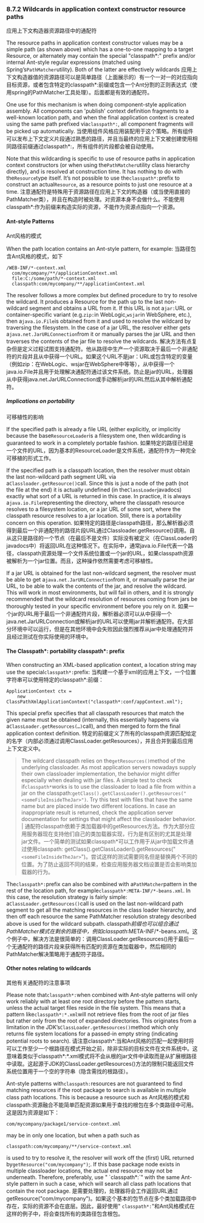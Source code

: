 ### 8.7.2 Wildcards in application context constructor resource paths
应用上下文构造器资源路径中的通配符

The resource paths in application context constructor values may be a simple path \(as shown above\) which has a one-to-one mapping to a target Resource, or alternately may contain the special "classpath\*:" prefix and/or internal Ant-style regular expressions \(matched using Spring’s`PathMatcher`utility\). Both of the latter are effectively wildcards
应用上下文构造器值的资源路径可以是简单路径（上面展示的）有一个一对一的对应指向目标资源，或者包含特定的classpath*:前缀或包含一个Ant分割的正则表达式（使用spring的PathMatcher工具处理）。后面都是有效的通配符。

One use for this mechanism is when doing component-style application assembly. All components can 'publish' context definition fragments to a well-known location path, and when the final application context is created using the same path prefixed via`classpath*:`, all component fragments will be picked up automatically.
当使用组件风格应用装配用于这个策略。所有组件可以发布上下文定义片段通过熟悉的路径，并且当最终的应用上下文被创建使用相同路径前缀通过classpath*:，所有组件的片段都会被自动使用。

Note that this wildcarding is specific to use of resource paths in application context constructors \(or when using the`PathMatcher`utility class hierarchy directly\), and is resolved at construction time. It has nothing to do with the`Resource`type itself. It’s not possible to use the`classpath*:`prefix to construct an actual`Resource`, as a resource points to just one resource at a time.
注意通配符是特殊用于资源路径在应用上下文的构造器（或当使用直接的PathMatcher类），并且在构造时被处理。对资源本身不会做什么。不能使用classpath*:作为前缀来构造实际的资源，不能作为资源点指向一个资源。

#### Ant-style Patterns
Ant风格的模式

When the path location contains an Ant-style pattern, for example:
当路径包含Ant风格的模式，如下

```
/WEB-INF/*-context.xml
  com/mycompany/**/applicationContext.xml
  file:C:/some/path/*-context.xml
  classpath:com/mycompany/**/applicationContext.xml
```

The resolver follows a more complex but defined procedure to try to resolve the wildcard. It produces a Resource for the path up to the last non-wildcard segment and obtains a URL from it. If this URL is not a`jar:`URL or container-specific variant \(e.g.`zip:`in WebLogic,`wsjar`in WebSphere, etc.\), then a`java.io.File`is obtained from it and used to resolve the wildcard by traversing the filesystem. In the case of a jar URL, the resolver either gets a`java.net.JarURLConnection`from it or manually parses the jar URL and then traverses the contents of the jar file to resolve the wildcards.
解决方法有点复杂但是定义过程试图支持通配符。他从路径中生产一个资源取决于最后一个非通配符的片段并且从中获得一个URL。如果这个URL不是jar：URL或包含特定的变量（例如zip：在WebLogic、wsjar在WebSphere中等等），从中获得一个java.io.File并且用于处理解决通配符通过该文件系统。防止是jar的URL，处理器从中获得java.net.JarURLConnection或手动解析jar的URL然后从其中解析通配符。

##### Implications on portability
可移植性的影响

If the specified path is already a file URL \(either explicitly, or implicitly because the base`ResourceLoader`is a filesystem one, then wildcarding is guaranteed to work in a completely portable fashion.
如果特定的路径已经是一个文件的URL，因为基本的ResourceLoader是文件系统，通配符作为一种完全可移植的形式工作。

If the specified path is a classpath location, then the resolver must obtain the last non-wildcard path segment URL via a`Classloader.getResource()`call. Since this is just a node of the path \(not the file at the end\) it is actually undefined \(in the`ClassLoader`javadocs\) exactly what sort of a URL is returned in this case. In practice, it is always a`java.io.File`representing the directory, where the classpath resource resolves to a filesystem location, or a jar URL of some sort, where the classpath resource resolves to a jar location. Still, there is a portability concern on this operation.
如果特定的路径是classpath路径，那么解析器必须得到最后一个非通配符的路径片段URL通过Classloader.getResource()调用。自从这只是路径的一个节点（在最后不是文件）实际没有被定义（在ClassLoader的javadocs中）将返回URL在这种情况下。在实际中，通常java.io.File代表一个路径，classpath资源处理一个文件系统位置或一个jar的URL，如果classpath资源被解析为一个jar位置。而且，这种操作依然需要考虑可移植性。

If a jar URL is obtained for the last non-wildcard segment, the resolver must be able to get a`java.net.JarURLConnection`from it, or manually parse the jar URL, to be able to walk the contents of the jar, and resolve the wildcard. This will work in most environments, but will fail in others, and it is strongly recommended that the wildcard resolution of resources coming from jars be thoroughly tested in your specific environment before you rely on it.
如果一个jar的URL用于最后一个非通配符片段，解析器必须可以从中获得一个java.net.JarURLConnection或解析jar的URL可以使用jar并解析通配符。在大部分环境中可以运行，但是在其他环境中会失败因此强烈推荐从jar中处理通配符并且经过测试在你实际使用的环境中。

#### The Classpath\*: portability classpath\*: prefix

When constructing an XML-based application context, a location string may use the special`classpath*:`prefix:
当构建一个基于xml的应用上下文，一个位置字符串可以使用特定的classpath*:前缀：


```
ApplicationContext ctx =
    new ClassPathXmlApplicationContext("classpath*:conf/appContext.xml");
```

This special prefix specifies that all classpath resources that match the given name must be obtained \(internally, this essentially happens via a`ClassLoader.getResources(…​)`call\), and then merged to form the final application context definition.
特定的前缀定义了所有的classpath资源匹配给定的名字（内部必须通过调用ClassLoader.getResources），并且合并到最后应用上下文定义中。

> The wildcard classpath relies on the`getResources()`method of the underlying classloader. As most application servers nowadays supply their own classloader implementation, the behavior might differ especially when dealing with jar files. A simple test to check if`classpath*`works is to use the classloader to load a file from within a jar on the classpath:`getClass().getClassLoader().getResources("<someFileInsideTheJar>")`. Try this test with files that have the same name but are placed inside two different locations. In case an inappropriate result is returned, check the application server documentation for settings that might affect the classloader behavior. |
通配符classpath依赖于类加载器中的getResources方法。作为大部分应用服务器现在支持他们自己的类加载器实现，行为是有区别的尤其是处理jar文件。一个简单的测试如果classpath*可以工作用于从jar中加载文件通过使用classpath: getClass().getClassLoader().getResources("`<someFileInsideTheJar>`")。尝试这样的测试需要同名但是替换两个不同的位置。为了防止返回不同的结果，检查应用服务器文档设置是否会影响类加载器的行为。

The`classpath*:`prefix can also be combined with a`PathMatcher`pattern in the rest of the location path, for example`classpath*:META-INF/*-beans.xml`. In this case, the resolution strategy is fairly simple: a`ClassLoader.getResources()`call is used on the last non-wildcard path segment to get all the matching resources in the class loader hierarchy, and then off each resource the same PathMatcher resolution strategy described above is used for the wildcard subpath.
classpath*前缀也可以组合通过PathMatcher模式在剩余的路径中，例如classpath*:META-INF/*-beans.xml。这个例子中，解决方法是很简单的：调用ClassLoader.getResources()用于最后一个无通配符的路径片段来获得所有匹配的资源在类加载器中，然后相同的PathMatcher解决策略用于通配符子路径。

#### Other notes relating to wildcards
其他有关通配符的注意事项

Please note that`classpath*:`when combined with Ant-style patterns will only work reliably with at least one root directory before the pattern starts, unless the actual target files reside in the file system. This means that a pattern like`classpath*:*.xml`will not retrieve files from the root of jar files but rather only from the root of expanded directories. This originates from a limitation in the JDK’s`ClassLoader.getResources()`method which only returns file system locations for a passed-in empty string \(indicating potential roots to search\).
请注意classpath*:当和Ant风格的匹配一起使用时将可以工作至少一个根路径在模式开始之前，除非实际的目标文件在文件系统中。这意味着类似于classpath*:*.xml模式将不会从根的jar文件中读取而是从扩展根路径中读取。这起源于JDK的ClassLoader.getResources()方法的限制只能返回文件系统位置用于一个空的字符串（隐含需找的根路径）。

Ant-style patterns with`classpath:`resources are not guaranteed to find matching resources if the root package to search is available in multiple class path locations. This is because a resource such as
Ant风格的模式和classpath:资源融合不能简单匹配资源如果用于查找的根包在多个类路径中可用。这是因为资源是如下：

```
com/mycompany/package1/service-context.xml
```

may be in only one location, but when a path such as

```
classpath:com/mycompany/**/service-context.xml
```

is used to try to resolve it, the resolver will work off the \(first\) URL returned by`getResource("com/mycompany")`;. If this base package node exists in multiple classloader locations, the actual end resource may not be underneath. Therefore, preferably, use " \`classpath\*:\`" with the same Ant-style pattern in such a case, which will search all class path locations that contain the root package.
是需要处理的，处理器将会工作返回URL通过getResource("com/mycompany")。如果这个基本的包节点在多个类加载路径中存在，实际的资源不会在底层。因此，最好使用" `classpath*:`"和Ant风格模式在这样的例子中，将会查找所有的类路径包含根包。

